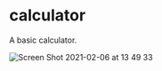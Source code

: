 # calculator
A basic calculator.

![Screen Shot 2021-02-06 at 13 49 33](https://user-images.githubusercontent.com/54336788/107117527-72258c80-6883-11eb-9767-a0bea4fd20ab.png)
